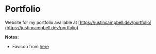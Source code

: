 # Portfolio

Website for my portfolio available at [https://justincampbell.dev/portfolio](https://justincampbell.dev/portfolio)

**Notes:**
- Favicon from [here](https://favicon.io/emoji-favicons/dna)